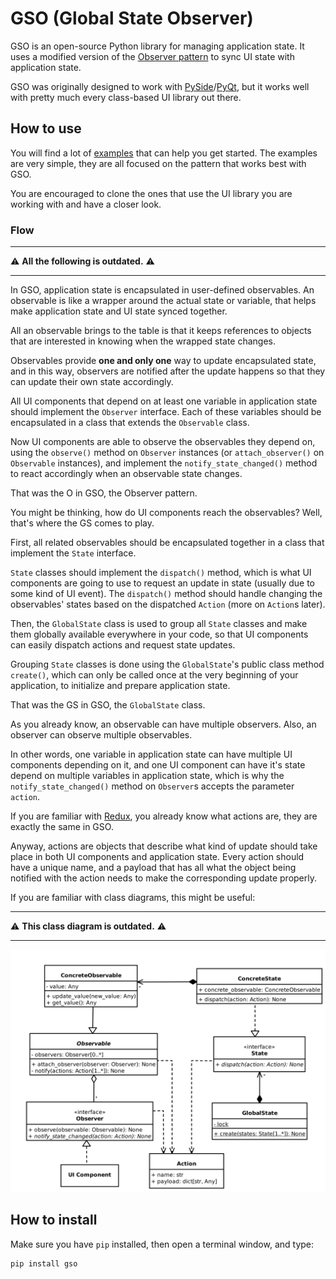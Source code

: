 # GSO (Global State Observer)

GSO is an open-source Python library for managing application state.
It uses a modified version of the [Observer pattern](https://en.wikipedia.org/wiki/Observer_pattern) 
to sync UI state with application state.

GSO was originally designed to work with [PySide](https://wiki.qt.io/Qt_for_Python)/[PyQt](https://riverbankcomputing.com/software/pyqt/),
but it works well with pretty much every class-based UI library out there.

## How to use

You will find a lot of [examples](https://github.com/youssef-attai/gso/tree/main/examples)
that can help you get started.
The examples are very simple, they are all focused on 
the pattern that works best with GSO.

You are encouraged to clone the ones that use the UI library you are working with
and have a closer look.

### Flow

****
⚠ **All the following is outdated.** ⚠
****

In GSO, application state is encapsulated in 
user-defined observables. An observable is like
a wrapper around the actual state or variable, that
helps make application state and UI state synced together.

All an observable brings to the table is that it keeps references to objects that are
interested in knowing when the wrapped state changes.

Observables provide **one and only one** way to update encapsulated state, and
in this way, observers are notified after the update happens so
that they can update their own state accordingly.

All UI components that depend on at least one variable in
application state should implement the `Observer` interface.
Each of these variables should be encapsulated in
a class that extends the `Observable` class. 

Now UI components are able to observe the observables they
depend on, using the `observe()` method on `Observer`
instances (or `attach_observer()` on `Observable` instances),
and implement the `notify_state_changed()` method to react
accordingly when an observable state changes.

That was the O in GSO, the Observer pattern.

You might be thinking, how do UI components reach
the observables? Well, that's where the GS comes to play.

First, all related observables should be encapsulated together
in a class that implement the `State` interface.

`State` classes should implement the `dispatch()`
method, which is what UI components are going to use
to request an update in state (usually due to
some kind of UI event). The `dispatch()` method
should handle changing the observables' states based on the
dispatched `Action` (more on `Action`s later).

Then, the `GlobalState` class is used to group all `State` classes 
and make them globally available everywhere in your code, 
so that UI components can easily dispatch actions and request 
state updates. 

Grouping `State` classes is done using the
`GlobalState`'s public class method `create()`, which can only
be called once at the very beginning of your application, to
initialize and prepare application state.

That was the GS in GSO, the `GlobalState` class.

As you already know, an observable can have multiple observers.
Also, an observer can observe multiple observables.

In other words, one variable in application state
can have multiple UI components depending on it,
and one UI component can have it's state depend on multiple
variables in application state, which is why
the `notify_state_changed()` method on `Observer`s
accepts the parameter `action`.

If you are familiar with [Redux](https://redux.js.org/), you already
know what actions are, they are exactly the same in GSO.

Anyway, actions are objects that describe what kind of update 
should take place in both UI components and application state.
Every action should have a unique name, and a payload that
has all what the object being notified with the action needs
to make the corresponding update properly.

If you are familiar with class diagrams, this might be useful: 

****
⚠ **This class diagram is outdated.** ⚠
****

![GSO Class Diagram](./gso-class-diagram.svg)

## How to install

Make sure you have `pip` installed, then open a terminal window, and type:
```
pip install gso
```
